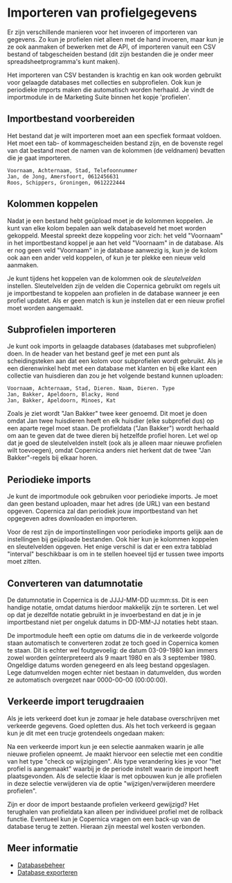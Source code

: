 # Importeren van profielgegevens

Er zijn verschillende manieren voor het invoeren of importeren van gegevens. 
Zo kun je profielen niet alleen met de hand invoeren, maar kun je ze ook 
aanmaken of bewerken met de API, of importeren vanuit een CSV bestand 
of tabgescheiden bestand (dit zijn bestanden die je onder meer 
spreadsheetprogramma's kunt maken).

Het importeren van CSV bestanden is krachtig en kan ook worden gebruikt voor
gelaagde databases met collecties en subprofielen. Ook kun je periodieke
imports maken die automatisch worden herhaald. Je vindt de importmodule in
de Marketing Suite binnen het kopje 'profielen'.

## Importbestand voorbereiden

Het bestand dat je wilt importeren moet aan een specfiek formaat voldoen.
Het moet een tab- of kommagescheiden bestand zijn, en de bovenste regel van 
dat bestand moet de namen van de kolommen (de veldnamen) bevatten die je gaat 
importeren.

    Voornaam, Achternaam, Stad, Telefoonnummer
    Jan, de Jong, Amersfoort, 0612456631
    Roos, Schippers, Groningen, 0612222444

## Kolommen koppelen

Nadat je een bestand hebt geüpload moet je de kolommen koppelen. Je kunt van
elke kolom bepalen aan welk databaseveld het moet worden gekoppeld. Meestal 
spreekt deze koppeling voor zich: het veld "Voornaam" in het importbestand
koppel je aan het veld "Voornaam" in de database. Als er nog geen veld "Voornaam" 
in je database aanwezig is, kun je de kolom ook aan een ander veld koppelen, of 
kun je ter plekke een nieuw veld aanmaken.

Je kunt tijdens het koppelen van de kolommen ook de *sleutelvelden* instellen. 
Sleutelvelden zijn de velden die Copernica gebruikt om regels uit je 
importbestand te koppelen aan profielen in de database wanneer je een 
profiel updatet. Als er geen match is kun je instellen dat er een nieuw 
profiel moet worden aangemaakt.

## Subprofielen importeren

Je kunt ook imports in gelaagde databases (databases met subprofielen) doen. 
In de header van het bestand geef je met een punt als scheidingsteken aan dat 
een kolom voor subprofielen wordt gebruikt. Als je een dierenwinkel hebt met 
een database met klanten en bij elke klant een collectie van huisdieren dan 
zou je het volgende bestand kunnen uploaden:

    Voornaam, Achternaam, Stad, Dieren. Naam, Dieren. Type
    Jan, Bakker, Apeldoorn, Blacky, Hond
    Jan, Bakker, Apeldoorn, Minoes, Kat

Zoals je ziet wordt "Jan Bakker" twee keer genoemd. Dit moet je doen omdat
Jan twee huisdieren heeft en elk huisdier (elke subprofiel dus) op een aparte 
regel moet staan. De profieldata ("Jan Bakker") wordt herhaald om aan te geven
dat de twee dieren bij hetzelfde profiel horen. Let wel op dat je goed de 
sleutelvelden instelt (ook als je alleen maar nieuwe profielen wilt toevoegen),
omdat Copernica anders niet herkent dat de twee "Jan Bakker"-regels bij elkaar
horen.

## Periodieke imports

Je kunt de importmodule ook gebruiken voor periodieke imports. Je moet dan
geen bestand uploaden, maar het adres (de URL) van een bestand opgeven.
Copernica zal dan periodiek jouw importbestand van het opgegeven adres
downloaden en importeren.

Voor de rest zijn de importinstellingen voor periodieke imports gelijk aan
de instellingen bij geüploade bestanden. Ook hier kun je kolommen koppelen
en sleutelvelden opgeven. Het enige verschil is dat er een extra tabblad 
"interval" beschikbaar is om in te stellen hoeveel tijd er tussen twee 
imports moet zitten.

## Converteren van datumnotatie

De datumnotatie in Copernica is de JJJJ-MM-DD uu:mm:ss. Dit is een handige
notatie, omdat datums hierdoor makkelijk zijn te sorteren. Let wel op
dat je dezelfde notatie gebruikt in je invoerbestand en dat je in je
importbestand niet per ongeluk datums in DD-MM-JJ notaties hebt staan.

De importmodule heeft een optie om datums die in de verkeerde volgorde staan
automatisch te converteren zodat ze toch goed in Copernica komen te staan.
Dit is echter wel foutgevoelig: de datum 03-09-1980 kan immers zowel worden 
geïnterpreteerd als 9 maart 1980 en als 3 september 1980. Ongeldige datums 
worden genegeerd en als leeg bestand opgeslagen. Lege datumvelden mogen echter
niet bestaan in datumvelden, dus worden ze automatisch overgezet naar 
0000-00-00 (00:00:00).

## Verkeerde import terugdraaien

Als je iets verkeerd doet kun je zomaar je hele database overschrijven met
verkeerde gegevens. Goed opletten dus. Als het toch verkeerd is gegaan kun
je dit met een trucje grotendeels ongedaan maken:

Na een verkeerde import kun je een selectie aanmaken waarin je alle nieuwe 
profielen opneemt. Je maakt hiervoor een selectie met een conditie van het
type "check op wijzigingen". Als type verandering kies je voor "het profiel
is aangemaakt" waarbij je de periode instelt waarin de import heeft 
plaatsgevonden. Als de selectie klaar is met opbouwen kun je alle profielen
in deze selectie verwijderen via de optie "wijzigen/verwijderen meerdere profielen".

Zijn er door de import bestaande profielen verkeerd gewijzigd? Het 
terughalen van profieldata kan alleen per individueel profiel met de rollback
functie. Eventueel kun je Copernica vragen om een back-up van 
de database terug te zetten. Hieraan zijn meestal wel kosten verbonden.

## Meer informatie 

* [Databasebeheer](./database-introduction)
* [Database exporteren](./database-export)